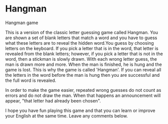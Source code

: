 # Hangman
Hangman game

<p>This is a version of the classic letter guessing game called Hangman. You are shown a set of blank letters that match a word and you have to guess what these letters are to reveal the hidden word.You guess by choosing letters on the keyboard. If you pick a letter that is in the word, that letter is revealed from the blank letters; however, if you pick a letter that is not in the word, then a stickman is slowly drawn. With each wrong letter guess, the man is drawn more and more. When the man is finished, he is hung and the game is lost. This is why the game is called 'Hangman'. If you can reveal all the letters in the word before the man is hung then you are successful and the full word is revealed.</p>

<p>In order to make the game easier, repeated wrong guesses do not count as errors and do not draw the man. When that happens an announcement will appear, "that letter had already been chosen".</p>

<p>I hope you have fun playing this game and that you can learn or improve your English at the same time. Leave any comments below.</p>


